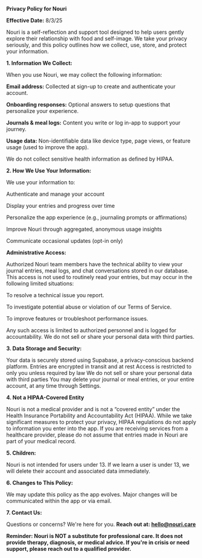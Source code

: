 **Privacy Policy for Nouri**

**Effective Date:** 8/3/25

Nouri is a self-reflection and support tool designed to help users gently explore their relationship with food and self-image. We take your privacy seriously, and this policy outlines how we collect, use, store, and protect your information.

**1. Information We Collect:**

When you use Nouri, we may collect the following information:

**Email address:** Collected at sign-up to create and authenticate your account.

**Onboarding responses:** Optional answers to setup questions that personalize your experience.

**Journals & meal logs:** Content you write or log in-app to support your journey.

**Usage data:** Non-identifiable data like device type, page views, or feature usage (used to improve the app).

We do not collect sensitive health information as defined by HIPAA.

**2. How We Use Your Information:**

We use your information to:

Authenticate and manage your account

Display your entries and progress over time

Personalize the app experience (e.g., journaling prompts or affirmations)

Improve Nouri through aggregated, anonymous usage insights

Communicate occasional updates (opt-in only)

**Administrative Access:**

Authorized Nouri team members have the technical ability to view your journal entries, meal logs, and chat conversations stored in our database. This access is not used to routinely read your entries, but may occur in the following limited situations:

To resolve a technical issue you report.

To investigate potential abuse or violation of our Terms of Service.

To improve features or troubleshoot performance issues.

Any such access is limited to authorized personnel and is logged for accountability. We do not sell or share your personal data with third parties.

**3. Data Storage and Security:**

Your data is securely stored using Supabase, a privacy-conscious backend platform.
Entries are encrypted in transit and at rest
Access is restricted to only you unless required by law
We do not sell or share your personal data with third parties
You may delete your journal or meal entries, or your entire account, at any time through Settings.

**4. Not a HIPAA-Covered Entity**

Nouri is not a medical provider and is not a “covered entity” under the Health Insurance Portability and Accountability Act (HIPAA). While we take significant measures to protect your privacy, HIPAA regulations do not apply to information you enter into the app. If you are receiving services from a healthcare provider, please do not assume that entries made in Nouri are part of your medical record.

**5. Children:**

Nouri is not intended for users under 13. If we learn a user is under 13, we will delete their account and associated data immediately.

**6. Changes to This Policy:**

We may update this policy as the app evolves. Major changes will be communicated within the app or via email.

**7. Contact Us:**

Questions or concerns? We're here for you. **Reach out at: hello@nouri.care**

**Reminder: Nouri is NOT a substitute for professional care. It does not provide therapy, diagnosis, or medical advice. If you're in crisis or need support, please reach out to a qualified provider.**

